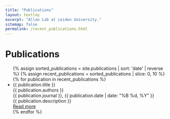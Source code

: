 ```yaml
---
title: "Publications"
layout: textlay
excerpt: "Allan Lab at Leiden University."
sitemap: false
permalink: /recent_publications.html
---
```

<h1>Publications</h1>
<ul class="publication-list" id="publicationList">
  {% assign sorted_publications = site.publications | sort: 'date' | reverse %}
  {% assign recent_publications = sorted_publications | slice: 0, 10 %}
  {% for publication in recent_publications %}
  <li class="publication-item">
    <span class="publication-title">{{ publication.title }}</span><br>
    <span class="publication-authors">{{ publication.authors }}</span><br>
    <span class="publication-journal">{{ publication.journal }}</span>,
    <span class="publication-date">{{ publication.date | date: "%B %d, %Y" }}</span><br>
    <div class="publication-description">{{ publication.description }}</div>
    <a class="publication-link" href="{{ publication.link }}" target="_blank">Read more</a>
  </li>
  {% endfor %}
</ul>

